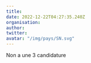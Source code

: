 ```yaml
---
title: 
date: 2022-12-22T04:27:35.240Z
organisation: 
author: 
twitter: 
avatar: "/img/pays/SN.svg"
---
```


Non a une 3 candidature 